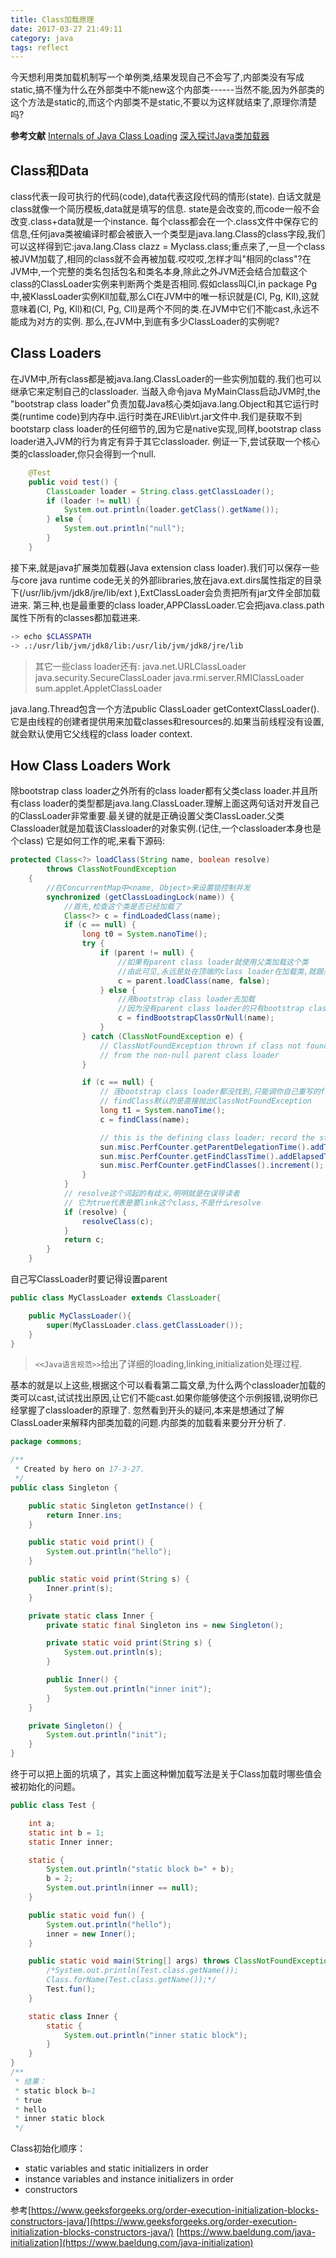 ```yaml
---
title: Class加载原理
date: 2017-03-27 21:49:11
category: java
tags: reflect
---
```

今天想利用类加载机制写一个单例类,结果发现自己不会写了,内部类没有写成static,搞不懂为什么在外部类中不能new这个内部类------当然不能,因为外部类的这个方法是static的,而这个内部类不是static,不要以为这样就结束了,原理你清楚吗?

**参考文献**
[Internals of Java Class Loading](http://www.onjava.com/pub/a/onjava/2005/01/26/classloading.html)
[深入探讨Java类加载器](https://www.ibm.com/developerworks/cn/java/j-lo-classloader/#toggle)

## Class和Data
class代表一段可执行的代码(code),data代表这段代码的情形(state).
白话文就是class就像一个简历模板,data就是填写的信息.
state是会改变的,而code一般不会改变.class+data就是一个instance.
每个class都会在一个.class文件中保存它的信息,任何java类被编译时都会被嵌入一个类型是java.lang.Class的class字段,我们可以这样得到它:java.lang.Class clazz = Myclass.class;重点来了,一旦一个class被JVM加载了,相同的class就不会再被加载.哎哎哎,怎样才叫"相同的class"?在JVM中,一个完整的类名包括包名和类名本身,除此之外JVM还会结合加载这个class的ClassLoader实例来判断两个类是否相同.假如class叫Cl,in package Pg中,被KlassLoader实例Kll加载,那么Cl在JVM中的唯一标识就是(Cl, Pg, Kll),这就意味着(Cl, Pg, Kll)和(Cl, Pg, Cll)是两个不同的类.在JVM中它们不能cast,永远不能成为对方的实例.
那么,在JVM中,到底有多少ClassLoader的实例呢?

## Class Loaders
在JVM中,所有class都是被java.lang.ClassLoader的一些实例加载的.我们也可以继承它来定制自己的classloader.
当敲入命令java MyMainClass启动JVM时,the "bootstrap class loader"负责加载Java核心类如java.lang.Object和其它运行时类(runtime code)到内存中.运行时类在JRE\lib\rt.jar文件中.我们是获取不到bootstarp class loader的任何细节的,因为它是native实现,同样,bootstrap class loader进入JVM的行为肯定有异于其它classloader.
例证一下,尝试获取一个核心类的classloader,你只会得到一个null.
```java
    @Test
    public void test() {
        ClassLoader loader = String.class.getClassLoader();
        if (loader != null) {
            System.out.println(loader.getClass().getName());
        } else {
            System.out.println("null");
        }
    }
```
接下来,就是java扩展类加载器(Java extension class loader).我们可以保存一些与core java runtime code无关的外部libraries,放在java.ext.dirs属性指定的目录下(/usr/lib/jvm/jdk8/jre/lib/ext
),ExtClassLoader会负责把所有jar文件全部加载进来.
第三种,也是最重要的class loader,APPClassLoader.它会把java.class.path属性下所有的classes都加载进来.
```bash
-> echo $CLASSPATH
-> .:/usr/lib/jvm/jdk8/lib:/usr/lib/jvm/jdk8/jre/lib
```
> 其它一些class loader还有:
java.net.URLClassLoader
java.security.SecureClassLoader
java.rmi.server.RMIClassLoader
sum.applet.AppletClassLoader

java.lang.Thread包含一个方法public ClassLoader getContextClassLoader().它是由线程的创建者提供用来加载classes和resources的.如果当前线程没有设置,就会默认使用它父线程的class loader context.

## How Class Loaders Work
除bootstrap class loader之外所有的class loader都有父类class loader.并且所有class loader的类型都是java.lang.ClassLoader.理解上面这两句话对开发自己的ClassLoader非常重要.最关键的就是正确设置父类ClassLoader.父类Classloader就是加载该Classloader的对象实例.(记住,一个classloader本身也是个class)
它是如何工作的呢,来看下源码:
```java
protected Class<?> loadClass(String name, boolean resolve)
        throws ClassNotFoundException
    {
    	//在ConcurrentMap中<name, Object>来设置锁控制并发
        synchronized (getClassLoadingLock(name)) {
            //首先,检查这个类是否已经加载了
            Class<?> c = findLoadedClass(name);
            if (c == null) {
                long t0 = System.nanoTime();
                try {
                    if (parent != null) {
                        //如果有parent class loader就使用父类加载这个类
                        //由此可见,永远是处在顶端的class loader在加载类,就跟并查集算法一样道理
                        c = parent.loadClass(name, false);
                    } else {
                        //用bootstrap class loader去加载
                        //因为没有parent class loader的只有bootstrap class loader了
                        c = findBootstrapClassOrNull(name);
                    }
                } catch (ClassNotFoundException e) {
                    // ClassNotFoundException thrown if class not found
                    // from the non-null parent class loader
                }

                if (c == null) {
                    // 连bootstrap class loader都没找到,只能调你自己重写的findClass方法去加载了
                    // findClass默认的是直接抛出ClassNotFoundException
                    long t1 = System.nanoTime();
                    c = findClass(name);

                    // this is the defining class loader; record the stats
                    sun.misc.PerfCounter.getParentDelegationTime().addTime(t1 - t0);
                    sun.misc.PerfCounter.getFindClassTime().addElapsedTimeFrom(t1);
                    sun.misc.PerfCounter.getFindClasses().increment();
                }
            }
            // resolve这个词起的有歧义,明明就是在误导读者
            // 它为true代表是要link这个class,不是什么resolve
            if (resolve) {
                resolveClass(c);
            }
            return c;
        }
    }
```
自己写ClassLoader时要记得设置parent
```java
public class MyClassLoader extends ClassLoader{

    public MyClassLoader(){
        super(MyClassLoader.class.getClassLoader());
    }
}
```
> `<<Java语言规范>>`给出了详细的loading,linking,initialization处理过程.

基本的就是以上这些,根据这个可以看看第二篇文章,为什么两个classloader加载的类可以cast,试试找出原因,让它们不能cast.如果你能够使这个示例报错,说明你已经掌握了classloader的原理了.
忽然看到开头的疑问,本来是想通过了解ClassLoader来解释内部类加载的问题.内部类的加载看来要分开分析了.
```java
package commons;

/**
 * Created by hero on 17-3-27.
 */
public class Singleton {

    public static Singleton getInstance() {
        return Inner.ins;
    }

    public static void print() {
        System.out.println("hello");
    }

    public static void print(String s) {
        Inner.print(s);
    }

    private static class Inner {
        private static final Singleton ins = new Singleton();

        private static void print(String s) {
            System.out.println(s);
        }

        public Inner() {
            System.out.println("inner init");
        }
    }

    private Singleton() {
        System.out.println("init");
    }
}
```
终于可以把上面的坑填了，其实上面这种懒加载写法是关于Class加载时哪些值会被初始化的问题。

```java
public class Test {

    int a;
    static int b = 1;
    static Inner inner;

    static {
        System.out.println("static block b=" + b);
        b = 2;
        System.out.println(inner == null);
    }

    public static void fun() {
        System.out.println("hello");
        inner = new Inner();
    }

    public static void main(String[] args) throws ClassNotFoundException {
        /*System.out.println(Test.class.getName());
        Class.forName(Test.class.getName());*/
        Test.fun();
    }

    static class Inner {
        static {
            System.out.println("inner static block");
        }
    }
}
/**
 * 结果：
 * static block b=1
 * true
 * hello
 * inner static block
 */
```
Class初始化顺序：
- static variables and static initializers in order
- instance variables and instance initializers in order
- constructors

参考[https://www.geeksforgeeks.org/order-execution-initialization-blocks-constructors-java/](https://www.geeksforgeeks.org/order-execution-initialization-blocks-constructors-java/)
[https://www.baeldung.com/java-initialization](https://www.baeldung.com/java-initialization)



